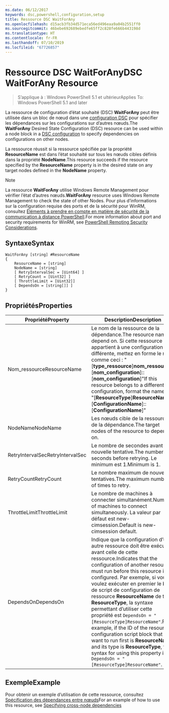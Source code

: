```yaml
---
ms.date: 06/12/2017
keywords: dsc,powershell,configuration,setup
title: Ressource DSC WaitForAny
ms.openlocfilehash: d15acb3fb34d571eca56ed496eaa9a04b2551ff0
ms.sourcegitcommit: 46bebe692689ebedfe65ff2c828fe666b443198d
ms.translationtype: HT
ms.contentlocale: fr-FR
ms.lasthandoff: 07/10/2019
ms.locfileid: "67726857"
---
```

# <a name="dsc-waitforany-resource"></a><span data-ttu-id="56054-103">Ressource DSC WaitForAny</span><span class="sxs-lookup"><span data-stu-id="56054-103">DSC WaitForAny Resource</span></span>

> <span data-ttu-id="56054-104">S’applique à : Windows PowerShell 5.1 et ultérieur</span><span class="sxs-lookup"><span data-stu-id="56054-104">Applies To: Windows PowerShell 5.1 and later</span></span>

<span data-ttu-id="56054-105">La ressource de configuration d’état souhaité (DSC) **WaitForAny** peut être utilisée dans un bloc de nœud dans une [configuration DSC](../../../configurations/configurations.md) pour spécifier les dépendances sur les configurations sur d’autres nœuds.</span><span class="sxs-lookup"><span data-stu-id="56054-105">The **WaitForAny** Desired State Configuration (DSC) resource can be used within a node block in a [DSC configuration](../../../configurations/configurations.md) to specify dependencies on configurations on other nodes.</span></span>

<span data-ttu-id="56054-106">La ressource réussit si la ressource spécifiée par la propriété **ResourceName** est dans l’état souhaité sur tous les nœuds cibles définis dans la propriété **NodeName**.</span><span class="sxs-lookup"><span data-stu-id="56054-106">This resource succeeds if the resource specified by the **ResourceName** property is in the desired state on any target nodes defined in the **NodeName** property.</span></span>

> [!NOTE]
> <span data-ttu-id="56054-107">La ressource **WaitForAny** utilise Windows Remote Management pour vérifier l’état d’autres nœuds.</span><span class="sxs-lookup"><span data-stu-id="56054-107">**WaitForAny** resource uses Windows Remote Management to check the state of other Nodes.</span></span>
> <span data-ttu-id="56054-108">Pour plus d’informations sur la configuration requise des ports et de la sécurité pour WinRM, consultez [Éléments à prendre en compte en matière de sécurité de la communication à distance PowerShell](/powershell/scripting/learn/remoting/winrmsecurity?view=powershell-6).</span><span class="sxs-lookup"><span data-stu-id="56054-108">For more information about port and security requirements for WinRM, see [PowerShell Remoting Security Considerations](/powershell/scripting/learn/remoting/winrmsecurity?view=powershell-6).</span></span>

## <a name="syntax"></a><span data-ttu-id="56054-109">Syntaxe</span><span class="sxs-lookup"><span data-stu-id="56054-109">Syntax</span></span>

```
WaitForAny [string] #ResourceName
{
    ResourceName = [string]
    NodeName = [string]
    [ RetryIntervalSec = [Uint64] ]
    [ RetryCount = [Uint32] ]
    [ ThrottleLimit = [Uint32]]
    [ DependsOn = [string[]] ]
}
```

## <a name="properties"></a><span data-ttu-id="56054-110">Propriétés</span><span class="sxs-lookup"><span data-stu-id="56054-110">Properties</span></span>

|  <span data-ttu-id="56054-111">Propriété</span><span class="sxs-lookup"><span data-stu-id="56054-111">Property</span></span>  |  <span data-ttu-id="56054-112">Description</span><span class="sxs-lookup"><span data-stu-id="56054-112">Description</span></span>   |
|---|---|
| <span data-ttu-id="56054-113">Nom_ressource</span><span class="sxs-lookup"><span data-stu-id="56054-113">ResourceName</span></span>| <span data-ttu-id="56054-114">Le nom de la ressource de la dépendance.</span><span class="sxs-lookup"><span data-stu-id="56054-114">The resource name to depend on.</span></span> <span data-ttu-id="56054-115">Si cette ressource appartient à une configuration différente, mettez en forme le nom comme ceci : "[__type_ressource__]__nom_ressource__::[__nom_configuration__]::[__nom_configuration__]"</span><span class="sxs-lookup"><span data-stu-id="56054-115">If this resource belongs to a different configuration, format the name as "[__ResourceType__]__ResourceName__::[__ConfigurationName__]::[__ConfigurationName__]"</span></span>|
| <span data-ttu-id="56054-116">NodeName</span><span class="sxs-lookup"><span data-stu-id="56054-116">NodeName</span></span>| <span data-ttu-id="56054-117">Les nœuds cible de la ressource de la dépendance.</span><span class="sxs-lookup"><span data-stu-id="56054-117">The target nodes of the resource to depend on.</span></span>|
| <span data-ttu-id="56054-118">RetryIntervalSec</span><span class="sxs-lookup"><span data-stu-id="56054-118">RetryIntervalSec</span></span>| <span data-ttu-id="56054-119">Le nombre de secondes avant la nouvelle tentative.</span><span class="sxs-lookup"><span data-stu-id="56054-119">The number of seconds before retrying.</span></span> <span data-ttu-id="56054-120">Le minimum est 1.</span><span class="sxs-lookup"><span data-stu-id="56054-120">Minimum is 1.</span></span>|
| <span data-ttu-id="56054-121">RetryCount</span><span class="sxs-lookup"><span data-stu-id="56054-121">RetryCount</span></span>| <span data-ttu-id="56054-122">Le nombre maximum de nouvelles tentatives.</span><span class="sxs-lookup"><span data-stu-id="56054-122">The maximum number of times to retry.</span></span>|
| <span data-ttu-id="56054-123">ThrottleLimit</span><span class="sxs-lookup"><span data-stu-id="56054-123">ThrottleLimit</span></span>| <span data-ttu-id="56054-124">Le nombre de machines à connecter simultanément.</span><span class="sxs-lookup"><span data-stu-id="56054-124">Number of machines to connect simultaneously.</span></span> <span data-ttu-id="56054-125">La valeur par défaut est new-cimsession.</span><span class="sxs-lookup"><span data-stu-id="56054-125">Default is new-cimsession default.</span></span>|
| <span data-ttu-id="56054-126">DependsOn</span><span class="sxs-lookup"><span data-stu-id="56054-126">DependsOn</span></span> | <span data-ttu-id="56054-127">Indique que la configuration d’une autre ressource doit être exécutée avant celle de cette ressource.</span><span class="sxs-lookup"><span data-stu-id="56054-127">Indicates that the configuration of another resource must run before this resource is configured.</span></span> <span data-ttu-id="56054-128">Par exemple, si vous voulez exécuter en premier le bloc de script de configuration de ressource __ResourceName__ de type __ResourceType__, la syntaxe permettant d’utiliser cette propriété est `DependsOn = "[ResourceType]ResourceName"`.</span><span class="sxs-lookup"><span data-stu-id="56054-128">For example, if the ID of the resource configuration script block that you want to run first is __ResourceName__ and its type is __ResourceType__, the syntax for using this property is `DependsOn = "[ResourceType]ResourceName"`.</span></span>|

## <a name="example"></a><span data-ttu-id="56054-129">Exemple</span><span class="sxs-lookup"><span data-stu-id="56054-129">Example</span></span>

<span data-ttu-id="56054-130">Pour obtenir un exemple d’utilisation de cette ressource, consultez [Spécification des dépendances entre nœuds](../../../configurations/crossNodeDependencies.md)</span><span class="sxs-lookup"><span data-stu-id="56054-130">For an example of how to use this resource, see [Specifying cross-node dependencies](../../../configurations/crossNodeDependencies.md)</span></span>
